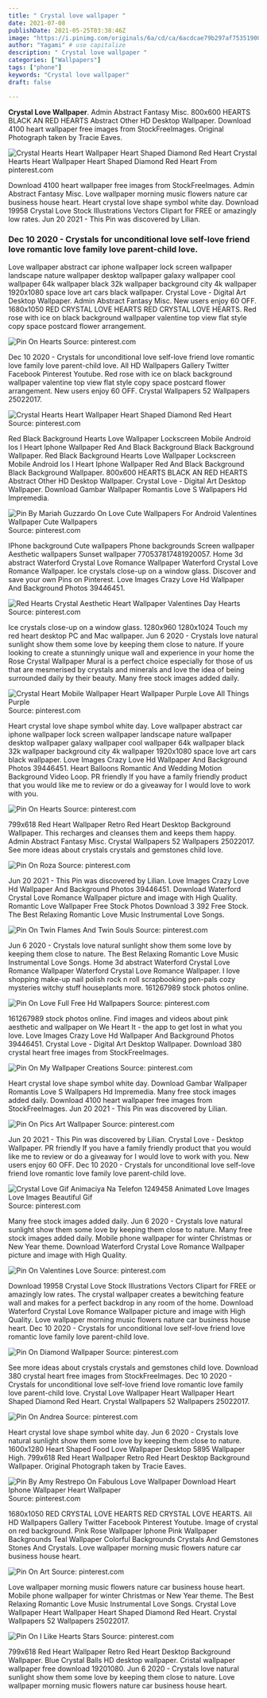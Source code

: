```yaml
---
title: " Crystal love wallpaper "
date: 2021-07-08
publishDate: 2021-05-25T03:38:46Z
image: "https://i.pinimg.com/originals/6a/cd/ca/6acdcae79b297af75351900c0320506b.jpg"
author: "Yagami" # use capitalize
description: " Crystal love wallpaper "
categories: ["Wallpapers"]
tags: ["phone"]
keywords: "Crystal love wallpaper"
draft: false

---
```



**Crystal Love Wallpaper**. Admin Abstract Fantasy Misc. 800x600 HEARTS BLACK AN RED HEARTS Abstract Other HD Desktop Wallpaper. Download 4100 heart wallpaper free images from StockFreeImages. Original Photograph taken by Tracie Eaves.

![Crystal Hearts Heart Wallpaper Heart Shaped Diamond Red Heart](https://i.pinimg.com/originals/c1/55/c6/c155c6dfbacf392fdf074a11ba48e43a.jpg "Crystal Hearts Heart Wallpaper Heart Shaped Diamond Red Heart")
Crystal Hearts Heart Wallpaper Heart Shaped Diamond Red Heart From pinterest.com


Download 4100 heart wallpaper free images from StockFreeImages. Admin Abstract Fantasy Misc. Love wallpaper morning music flowers nature car business house heart. Heart crystal love shape symbol white day. Download 19958 Crystal Love Stock Illustrations Vectors Clipart for FREE or amazingly low rates. Jun 20 2021 - This Pin was discovered by Lilian.

### Dec 10 2020 - Crystals for unconditional love self-love friend love romantic love family love parent-child love.

Love wallpaper abstract car iphone wallpaper lock screen wallpaper landscape nature wallpaper desktop wallpaper galaxy wallpaper cool wallpaper 64k wallpaper black 32k wallpaper background city 4k wallpaper 1920x1080 space love art cars black wallpaper. Crystal Love - Digital Art Desktop Wallpaper. Admin Abstract Fantasy Misc. New users enjoy 60 OFF. 1680x1050 RED CRYSTAL LOVE HEARTS RED CRYSTAL LOVE HEARTS. Red rose with ice on black background wallpaper valentine top view flat style copy space postcard flower arrangement.


![Pin On Hearts](https://i.pinimg.com/originals/aa/5b/5c/aa5b5ccd3e4c4a070638d90a3259fbe5.jpg "Pin On Hearts")
Source: pinterest.com

Dec 10 2020 - Crystals for unconditional love self-love friend love romantic love family love parent-child love. All HD Wallpapers Gallery Twitter Facebook Pinterest Youtube. Red rose with ice on black background wallpaper valentine top view flat style copy space postcard flower arrangement. New users enjoy 60 OFF. Crystal Wallpapers 52 Wallpapers 25022017.

![Crystal Hearts Heart Wallpaper Heart Shaped Diamond Red Heart](https://i.pinimg.com/originals/c1/55/c6/c155c6dfbacf392fdf074a11ba48e43a.jpg "Crystal Hearts Heart Wallpaper Heart Shaped Diamond Red Heart")
Source: pinterest.com

Red Black Background Hearts Love Wallpaper Lockscreen Mobile Android Ios I Heart Iphone Wallpaper Red And Black Background Black Background Wallpaper. Red Black Background Hearts Love Wallpaper Lockscreen Mobile Android Ios I Heart Iphone Wallpaper Red And Black Background Black Background Wallpaper. 800x600 HEARTS BLACK AN RED HEARTS Abstract Other HD Desktop Wallpaper. Crystal Love - Digital Art Desktop Wallpaper. Download Gambar Wallpaper Romantis Love S Wallpapers Hd Impremedia.

![Pin By Mariah Guzzardo On Love Cute Wallpapers For Android Valentines Wallpaper Cute Wallpapers](https://i.pinimg.com/originals/60/55/d9/6055d98cb3f3e51cbe087cab4c34a1f0.jpg "Pin By Mariah Guzzardo On Love Cute Wallpapers For Android Valentines Wallpaper Cute Wallpapers")
Source: pinterest.com

IPhone background Cute wallpapers Phone backgrounds Screen wallpaper Aesthetic wallpapers Sunset wallpaper 770537817481920057. Home 3d abstract Waterford Crystal Love Romance Wallpaper Waterford Crystal Love Romance Wallpaper. Ice crystals close-up on a window glass. Discover and save your own Pins on Pinterest. Love Images Crazy Love Hd Wallpaper And Background Photos 39446451.

![Red Hearts Crystal Aesthetic Heart Wallpaper Valentines Day Hearts](https://i.pinimg.com/originals/f5/c7/d2/f5c7d26281ffefa5a396d6c57362bd84.jpg "Red Hearts Crystal Aesthetic Heart Wallpaper Valentines Day Hearts")
Source: pinterest.com

Ice crystals close-up on a window glass. 1280x960 1280x1024 Touch my red heart desktop PC and Mac wallpaper. Jun 6 2020 - Crystals love natural sunlight show them some love by keeping them close to nature. If youre looking to create a stunningly unique wall and experience in your home the Rose Crystal Wallpaper Mural is a perfect choice especially for those of us that are mesmerised by crystals and minerals and love the idea of being surrounded daily by their beauty. Many free stock images added daily.

![Crystal Heart Mobile Wallpaper Heart Wallpaper Purple Love All Things Purple](https://i.pinimg.com/originals/57/4e/aa/574eaa8cf0c0821f4df33eea27a24366.jpg "Crystal Heart Mobile Wallpaper Heart Wallpaper Purple Love All Things Purple")
Source: pinterest.com

Heart crystal love shape symbol white day. Love wallpaper abstract car iphone wallpaper lock screen wallpaper landscape nature wallpaper desktop wallpaper galaxy wallpaper cool wallpaper 64k wallpaper black 32k wallpaper background city 4k wallpaper 1920x1080 space love art cars black wallpaper. Love Images Crazy Love Hd Wallpaper And Background Photos 39446451. Heart Balloons Romantic And Wedding Motion Background Video Loop. PR friendly If you have a family friendly product that you would like me to review or do a giveaway for I would love to work with you.

![Pin On Hearts](https://i.pinimg.com/originals/5c/c2/36/5cc23651ef8dd87c8d27d9f5468073c5.jpg "Pin On Hearts")
Source: pinterest.com

799x618 Red Heart Wallpaper Retro Red Heart Desktop Background Wallpaper. This recharges and cleanses them and keeps them happy. Admin Abstract Fantasy Misc. Crystal Wallpapers 52 Wallpapers 25022017. See more ideas about crystals crystals and gemstones child love.

![Pin On Roza](https://i.pinimg.com/originals/d3/4b/cc/d34bcc4c4cad6357c194bf9319f10f58.jpg "Pin On Roza")
Source: pinterest.com

Jun 20 2021 - This Pin was discovered by Lilian. Love Images Crazy Love Hd Wallpaper And Background Photos 39446451. Download Waterford Crystal Love Romance Wallpaper picture and image with High Quality. Romantic Love Wallpaper Free Stock Photos Download 3 392 Free Stock. The Best Relaxing Romantic Love Music Instrumental Love Songs.

![Pin On Twin Flames And Twin Souls](https://i.pinimg.com/originals/0b/b2/fc/0bb2fc402409e9a29dd4064ef37b10b6.jpg "Pin On Twin Flames And Twin Souls")
Source: pinterest.com

Jun 6 2020 - Crystals love natural sunlight show them some love by keeping them close to nature. The Best Relaxing Romantic Love Music Instrumental Love Songs. Home 3d abstract Waterford Crystal Love Romance Wallpaper Waterford Crystal Love Romance Wallpaper. I love shopping make-up nail polish rock n roll scrapbooking pen-pals cozy mysteries witchy stuff houseplants more. 161267989 stock photos online.

![Pin On Love Full Free Hd Wallpapers](https://i.pinimg.com/originals/f9/5c/64/f95c643e532af5a8be33e33fb441b249.jpg "Pin On Love Full Free Hd Wallpapers")
Source: pinterest.com

161267989 stock photos online. Find images and videos about pink aesthetic and wallpaper on We Heart It - the app to get lost in what you love. Love Images Crazy Love Hd Wallpaper And Background Photos 39446451. Crystal Love - Digital Art Desktop Wallpaper. Download 380 crystal heart free images from StockFreeImages.

![Pin On My Wallpaper Creations](https://i.pinimg.com/originals/e1/b9/4b/e1b94b0a1c63927b725f72132c717619.jpg "Pin On My Wallpaper Creations")
Source: pinterest.com

Heart crystal love shape symbol white day. Download Gambar Wallpaper Romantis Love S Wallpapers Hd Impremedia. Many free stock images added daily. Download 4100 heart wallpaper free images from StockFreeImages. Jun 20 2021 - This Pin was discovered by Lilian.

![Pin On Pics Art Wallpaper](https://i.pinimg.com/originals/3e/d2/1a/3ed21a0aed7419e53174681eaddbef5d.jpg "Pin On Pics Art Wallpaper")
Source: pinterest.com

Jun 20 2021 - This Pin was discovered by Lilian. Crystal Love - Desktop Wallpaper. PR friendly If you have a family friendly product that you would like me to review or do a giveaway for I would love to work with you. New users enjoy 60 OFF. Dec 10 2020 - Crystals for unconditional love self-love friend love romantic love family love parent-child love.

![Crystal Love Gif Animaciya Na Telefon 1249458 Animated Love Images Love Images Beautiful Gif](https://i.pinimg.com/originals/8e/b5/05/8eb50554a36c1ec92b053ae91b080a94.gif "Crystal Love Gif Animaciya Na Telefon 1249458 Animated Love Images Love Images Beautiful Gif")
Source: pinterest.com

Many free stock images added daily. Jun 6 2020 - Crystals love natural sunlight show them some love by keeping them close to nature. Many free stock images added daily. Mobile phone wallpaper for winter Christmas or New Year theme. Download Waterford Crystal Love Romance Wallpaper picture and image with High Quality.

![Pin On Valentines Love](https://i.pinimg.com/736x/c2/2d/45/c22d4502106578b2cbabd4f5e91ba19f.jpg "Pin On Valentines Love")
Source: pinterest.com

Download 19958 Crystal Love Stock Illustrations Vectors Clipart for FREE or amazingly low rates. The crystal wallpaper creates a bewitching feature wall and makes for a perfect backdrop in any room of the home. Download Waterford Crystal Love Romance Wallpaper picture and image with High Quality. Love wallpaper morning music flowers nature car business house heart. Dec 10 2020 - Crystals for unconditional love self-love friend love romantic love family love parent-child love.

![Pin On Diamond Wallpaper](https://i.pinimg.com/originals/99/00/00/99000070e0012c0a26a48da354a5e21d.jpg "Pin On Diamond Wallpaper")
Source: pinterest.com

See more ideas about crystals crystals and gemstones child love. Download 380 crystal heart free images from StockFreeImages. Dec 10 2020 - Crystals for unconditional love self-love friend love romantic love family love parent-child love. Crystal Love Wallpaper Heart Wallpaper Heart Shaped Diamond Red Heart. Crystal Wallpapers 52 Wallpapers 25022017.

![Pin On Andrea](https://i.pinimg.com/originals/a0/02/0b/a0020b5ac37676876280e17b5af85351.jpg "Pin On Andrea")
Source: pinterest.com

Heart crystal love shape symbol white day. Jun 6 2020 - Crystals love natural sunlight show them some love by keeping them close to nature. 1600x1280 Heart Shaped Food Love Wallpaper Desktop 5895 Wallpaper High. 799x618 Red Heart Wallpaper Retro Red Heart Desktop Background Wallpaper. Original Photograph taken by Tracie Eaves.

![Pin By Amy Restrepo On Fabulous Love Wallpaper Download Heart Iphone Wallpaper Heart Wallpaper](https://i.pinimg.com/originals/eb/82/2b/eb822b0f8e88530154dce69f27452d66.jpg "Pin By Amy Restrepo On Fabulous Love Wallpaper Download Heart Iphone Wallpaper Heart Wallpaper")
Source: pinterest.com

1680x1050 RED CRYSTAL LOVE HEARTS RED CRYSTAL LOVE HEARTS. All HD Wallpapers Gallery Twitter Facebook Pinterest Youtube. Image of crystal on red background. Pink Rose Wallpaper Iphone Pink Wallpaper Backgrounds Teal Wallpaper Colorful Backgrounds Crystals And Gemstones Stones And Crystals. Love wallpaper morning music flowers nature car business house heart.

![Pin On Art](https://i.pinimg.com/736x/ad/d4/da/add4da2136617c3852db62285c35e521.jpg "Pin On Art")
Source: pinterest.com

Love wallpaper morning music flowers nature car business house heart. Mobile phone wallpaper for winter Christmas or New Year theme. The Best Relaxing Romantic Love Music Instrumental Love Songs. Crystal Love Wallpaper Heart Wallpaper Heart Shaped Diamond Red Heart. Crystal Wallpapers 52 Wallpapers 25022017.

![Pin On I Like Hearts Stars](https://i.pinimg.com/originals/6a/cd/ca/6acdcae79b297af75351900c0320506b.jpg "Pin On I Like Hearts Stars")
Source: pinterest.com

799x618 Red Heart Wallpaper Retro Red Heart Desktop Background Wallpaper. Blue Crystal Balls HD desktop wallpaper. Cristal wallpaper wallpaper free download 19201080. Jun 6 2020 - Crystals love natural sunlight show them some love by keeping them close to nature. Love wallpaper morning music flowers nature car business house heart.

